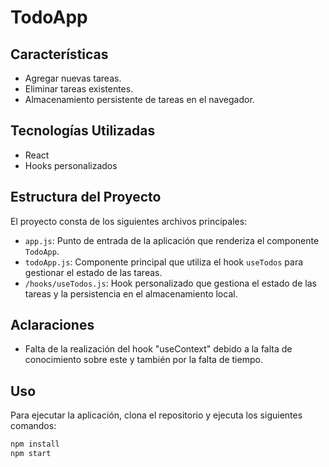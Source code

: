 # TodoApp
## Características

- Agregar nuevas tareas.
- Eliminar tareas existentes.
- Almacenamiento persistente de tareas en el navegador.

## Tecnologías Utilizadas

- React
- Hooks personalizados 

## Estructura del Proyecto

El proyecto consta de los siguientes archivos principales:

- `app.js`: Punto de entrada de la aplicación que renderiza el componente `TodoApp`.
- `todoApp.js`: Componente principal que utiliza el hook `useTodos` para gestionar el estado de las tareas.
- `/hooks/useTodos.js`: Hook personalizado que gestiona el estado de las tareas y la persistencia en el almacenamiento local.

## Aclaraciones

- Falta de la realización del hook "useContext" debido a la falta de conocimiento sobre este y también por la falta de tiempo.


## Uso

Para ejecutar la aplicación, clona el repositorio y ejecuta los siguientes comandos:

```bash
npm install
npm start